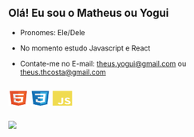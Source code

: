 ## Olá! Eu sou o Matheus ou Yogui

- Pronomes: Ele/Dele

- No momento estudo Javascript e React

- Contate-me no E-mail: theus.yogui@gmail.com ou theus.thcosta@gmail.com

##

<div> 

<img align="center" alt="Rafa-HTML" height="30" width="40" src="https://raw.githubusercontent.com/devicons/devicon/master/icons/html5/html5-original.svg">
<img align="center" alt="Rafa-CSS" height="30" width="40" src="https://raw.githubusercontent.com/devicons/devicon/master/icons/css3/css3-original.svg">
<img align="center" alt="Rafa-Js" height="30" width="40" src="https://raw.githubusercontent.com/devicons/devicon/master/icons/javascript/javascript-plain.svg">

</div>

##

<div>

<a href="https://www.linkedin.com/in/matheuscostayg/" target="_blank"><img src="https://img.shields.io/badge/-LinkedIn-%230077B5?style=for-the-badge&logo=linkedin&logoColor=white" target="_blank"></a> 

